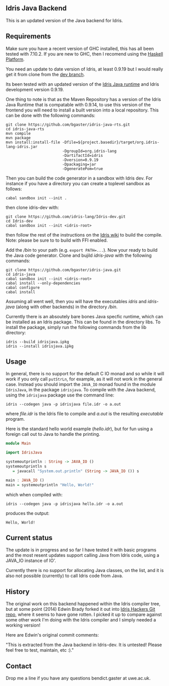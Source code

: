 Idris Java Backend
------------------

This is an updated version of the Java backend for Idris.

Requirements
------------

Make sure you have a recent version of GHC installed, this has all
been tested with 7.10.2. If you are new to GHC, then I recomend using
the [Haskell Platform](https://www.haskell.org/platform/).

You need an update to date version of Idris, at least 0.9.19 but I
would really get it from clone from the
[dev branch](https://github.com/idris-lang/Idris-dev).

Its been tested with an updated version of the [Idris Java
runtime](https://github.com/bgaster/idris-java-rts.git) and Idris
development version 0.9.19.

One thing to note is that as the Maven Repository has a version of the
Idris Java Runtime that is compatable with 0.9.14, to use this version
of the frontend you will need to install a built version into a local
repository. This can be done with the following commands:


    git clone https://github.com/bgaster/idris-java-rts.git
    cd idris-java-rts
    mvn compile
    mvn package
    mvn install:install-file -Dfile=${project.basedir}/target/org.idris-lang-idris.jar
	                         -DgroupId=org.idris-lang
	                         -DartifactId=idris
							 -Dversion=0.9.19
							 -Dpackaging=jar
							 -DgeneratePom=true


Then you can build the code generator in a sandbox with Idris dev. For instance
if you have a directory *<idris-root>* you can create a toplevel sandbox as follows:

    cabal sandbox init --init .

then clone idris-dev with:

    git clone https://github.com/idris-lang/Idris-dev.git
    cd Idris-dev
	cabal sandbox init --init <idris-root>

then follow the rest of the instructions on the
[Idris wiki](https://github.com/idris-lang/Idris-dev/wiki/Installing-an-Idris-Development-version-in-a-sandbox)
to build the compile. Note: please be sure to to build with FFI enabled.

Add the *<idris-root>/bin* to your path (e.g. `export PATH=...`). Now
your ready to build the Java code generator. Clone and bujild *idris-java* with
the following commands:

    git clone https://github.com/bgaster/idris-java.git
    cd idris-java
	cabal sandbox init --init <idris-root>
	cabal install --only-dependencies
	cabal configure
	cabal install

Assuming all went well, then you will have the executables *idris* and
*idris-java* (along with other backends) in the directory *<idris-root>/bin*.

Currently there is an absoutely bare bones Java specfic runtime, which
can be installed as an Idris package. This can be found in the
directory libs. To install the package, simply run the following
commands from the lib directory:

    idris --build idrisjava.ipkg
    idris --install idrisjava.ipkg

Usage
------

In general, there is no support for the default C IO monad and so while
it will work if you only call `putStrLn`, for example, as it will not
work in the general case. Instead you should import the `JAVA_IO`
monad found in the module `IdrisJava`, in the package `idrisjava`. To compile
with the Java backend, using the `idrisjava` package use the command line:

    idris --codegen java -p idrisjava file.idr -o a.out

where *file.idr* is the Idris file to compile and *a.out* is the
resulting *executable* program.

Here is the standard hello world example (*hello.idr*), but for fun
using a foreign call out to Java to handle the printing.

```haskell
module Main

import IdrisJava

systemoutprintln : String -> JAVA_IO ()
systemoutprintln s
   = javacall "System.out.println" (String -> JAVA_IO ()) s

main : JAVA_IO ()
main = systemoutprintln "Hello, World!"
```

which when compiled with:

    idris --codegen java -p idrisjava hello.idr -o a.out

produces the output:

    Hello, World!

Current status
--------------

The update is in progress and so far I have tested it with basic
programs and the most resent updates support calling Java from Idris
code, using a JAVA_IO instance of IO'.

Currently there is no support for allocating Java classes, on the
list, and it is also not possible (currently) to call Idris code from
Java.


History
-------

The original work on this backend happened within the Idris compiler
tree, but at some point (2014) Edwin Brady forked it out into [Idris
Hackers Git repo](https://github.com/idris-hackers), where it seems to
have gone rotten. I picked it up to compare against some other work I'm doing
with the Idris compiler and I simply needed a working version!

Here are Edwin's original commit comments:

"This is extracted from the Java backend in Idris-dev. It is untested!
Please feel free to test, maintain, etc :)."

Contact
-------

Drop me a line if you have any questions bendict.gaster at uwe.ac.uk.
